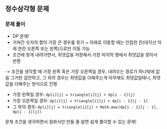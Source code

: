 ## 정수삼각형 문제

### 문제 풀이

- DP 문제!
- 거쳐간 숫자의 합이 가장 큰 경우를 찾기 + 아래로 이동할 때는 인접한 칸(대각선 아래 한칸 오른쪽 또는 왼쪽)으로만 이동 가능
- 조건에 맞게 내려가면서, 최댓값을 저장해서 가장 마지막 행에서 최댓값을 찾아서 반환

-> 조건을 생각할 때 가장 왼쪽 혹은 가장 오른쪽일 경우, 내려오는 경로가 하나밖에 없음
그거만 감안하고, 그 외의 경우는 최댓값을 더해주는게 아무래도 최댓값일테니, 최댓값을 더해주는 방식으로 진행
  - 가장 왼쪽일 경우: `dp[i][j] = triangle[i][j] + dp[i - 1][j]`
  - 가장 오른쪽일 경우: `dp[i][j] = triangle[i][j] + dp[i - 1][j - 1]`
  - 그 외의 경우: `dp[i][j] = triangle[i][j] + Math.max(dp[i - 1][j - 1], dp[i - 1][j])`

문제 조건을 생각하면서 점화식만 만들 줄 알면 쉽게 풀이할 수 있는 문제!